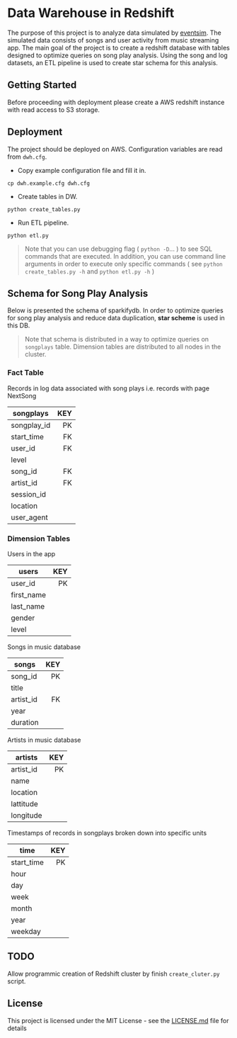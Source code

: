 # Data Warehouse in Redshift

The purpose of this project is to analyze data simulated by [eventsim](https://github.com/Interana/eventsim). The simulated data consists of songs and user activity from music streaming app. The main goal of the project is to  create a redshift database with tables designed to optimize queries on song play analysis. Using the song and log datasets, an ETL pipeline is used to create star schema for this analysis.

## Getting Started

Before proceeding with deployment please create a AWS redshift instance with read access to S3 storage.

## Deployment

The project should be deployed on AWS. Configuration variables are read from `dwh.cfg`.

* Copy example configuration file and fill it in.

```Shell
cp dwh.example.cfg dwh.cfg
```

* Create tables in DW.

```Shell
python create_tables.py
```

* Run ETL pipeline.

```Shell
python etl.py
```

> Note that you can use debugging flag ( `python -D`... ) to see SQL commands that are executed. In addition, you can use command line arguments in order to execute only specific commands ( see `python create_tables.py -h` and `python etl.py -h` )

## Schema for Song Play Analysis

Below is presented the schema of sparkifydb. In order to optimize queries for song play analysis and reduce data duplication, **star scheme** is used in this DB.

> Note that schema is distributed in a way to optimize queries on `songplays` table. Dimension tables are distributed to all nodes in the cluster.

### Fact Table

Records in log data associated with song plays i.e. records with page NextSong

| **songplays** | KEY|
|---------------|---:|
| songplay_id   |  PK|
| start_time    |  FK|
| user_id       |  FK|
| level         |    |
| song_id       |  FK|
| artist_id     |  FK|
| session_id    |    |
| location      |    |
| user_agent    |    |

### Dimension Tables

Users in the app

| **users** |KEY|
|-----------|--:|
| user_id   | PK|
| first_name|   |
| last_name |   |
| gender    |   |
| level     |   |

Songs in music database

| **songs** |KEY|
|-----------|--:|
| song_id   | PK|
| title     |   |
| artist_id | FK|
| year      |   |
| duration  |   |

Artists in music database

| **artists**  | KEY|
|--------------|---:|
| artist_id    | PK |
| name         |    |
| location     |    |
| lattitude    |    |
| longitude    |    |

Timestamps of records in songplays broken down into specific units

| **time**     | KEY|
|--------------|---:|
| start_time   | PK |
| hour         |    |
| day          |    |
| week         |    |
| month        |    |
| year         |    |
| weekday      |    |

## TODO

Allow programmic creation of Redshift cluster by finish `create_cluter.py` script.

## License

This project is licensed under the MIT License - see the [LICENSE.md](LICENSE.md) file for details

